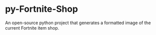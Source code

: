 # py-Fortnite-Shop
An open-source python project that generates a formatted image of the current Fortnite item shop.
